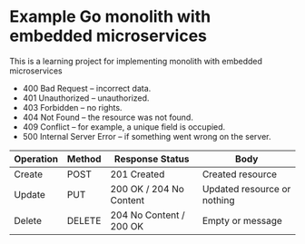 
# Example Go monolith with embedded microservices

This is a learning project for implementing monolith with embedded microservices

- 400 Bad Request – incorrect data.
- 401 Unauthorized – unauthorized.
- 403 Forbidden – no rights.
- 404 Not Found – the resource was not found.
- 409 Conflict – for example, a unique field is occupied.
- 500 Internal Server Error – if something went wrong on the server.


| Operation | Method | Response Status         | Body                        |
| --------- | ------ | ----------------------- | --------------------------- |
| Create    | POST   | 201 Created             | Created resource            |
| Update    | PUT    | 200 OK / 204 No Content | Updated resource or nothing |
| Delete    | DELETE | 204 No Content / 200 OK | Empty or message            |


<!-- export PATH="$PATH:$(go env GOPATH)/bin" -->